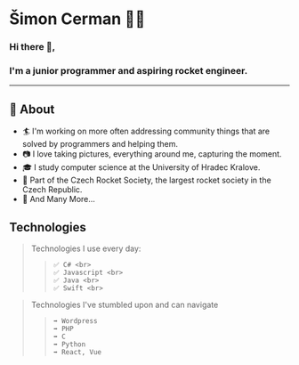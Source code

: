 # Šimon Cerman 👨‍💻

### Hi there 👋,

### I'm a junior programmer and aspiring rocket engineer.
-------
  
## 🧐 About

- 🏄‍ I'm working on more often addressing community things that are solved by programmers and helping them.
- 📷 I love taking pictures, everything around me, capturing the moment. 
- 🎓 I study computer science at the University of Hradec Kralove.
- 🚀 Part of the Czech Rocket Society, the largest rocket society in the Czech Republic.  
- 👯 And Many More...

## Technologies
> Technologies I use every day:
>>     ✅ C# <br>
>>     ✅ Javascript <br>
>>     ✅ Java <br>
>>     ✅ Swift <br>

> Technologies I've stumbled upon and can navigate
>>     ➡️ Wordpress
>>     ➡️ PHP
>>     ➡️ C
>>     ➡️ Python
>>     ➡️ React, Vue
